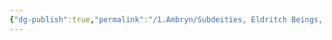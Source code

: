 ```yaml
---
{"dg-publish":true,"permalink":"/1.Ambryn/Subdeities, Eldritch Beings, Legendary Figures, and Creatures of Renown/Valace/"}
---
```


